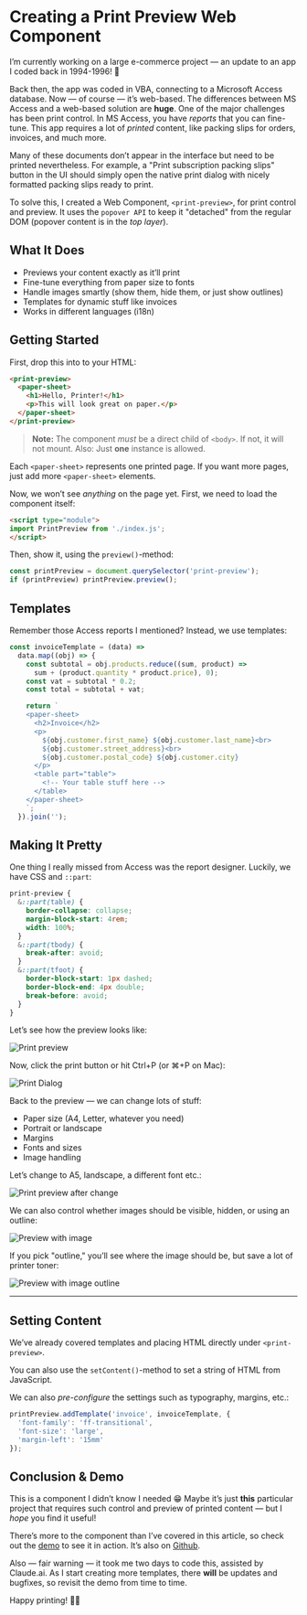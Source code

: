 # Creating a Print Preview Web Component

I’m currently working on a large e-commerce project — an update to an app I coded back in 1994-1996! 🤯

Back then, the app was coded in VBA, connecting to a Microsoft Access database. Now — of course — it’s web-based. The differences between MS Access and a web-based solution are **huge**. One of the major challenges has been print control. In MS Access, you have _reports_ that you can fine-tune. This app requires a lot of _printed_ content, like packing slips for orders, invoices, and much more.

Many of these documents don’t appear in the interface but need to be printed nevertheless. For example, a "Print subscription packing slips" button in the UI should simply open the native print dialog with nicely formatted packing slips ready to print.

To solve this, I created a Web Component, `<print-preview>`, for print control and preview. It uses the `popover API` to keep it "detached" from the regular DOM (popover content is in the _top layer_).

## What It Does

- Previews your content exactly as it’ll print
- Fine-tune everything from paper size to fonts
- Handle images smartly (show them, hide them, or just show outlines)
- Templates for dynamic stuff like invoices
- Works in different languages (i18n)

## Getting Started

First, drop this into to your HTML:

```html
<print-preview>
  <paper-sheet>
    <h1>Hello, Printer!</h1>
    <p>This will look great on paper.</p>
  </paper-sheet>
</print-preview>
```

> **Note:** The component _must_ be a direct child of `<body>`. If not, it will not mount. Also: Just **one** instance is allowed.

Each `<paper-sheet>` represents one printed page. If you want more pages, just add more `<paper-sheet>` elements.

Now, we won’t see _anything_ on the page yet. First, we need to load the component itself:

```html
<script type="module">
import PrintPreview from './index.js';
</script>
```

Then, show it, using the `preview()`-method:

```js
const printPreview = document.querySelector('print-preview');
if (printPreview) printPreview.preview();
```

## Templates
Remember those Access reports I mentioned? Instead, we use templates:

```js
const invoiceTemplate = (data) => 
  data.map((obj) => {
    const subtotal = obj.products.reduce((sum, product) => 
      sum + (product.quantity * product.price), 0);
    const vat = subtotal * 0.2;
    const total = subtotal + vat;

    return `
    <paper-sheet>
      <h2>Invoice</h2>
      <p>
        ${obj.customer.first_name} ${obj.customer.last_name}<br>
        ${obj.customer.street_address}<br>
        ${obj.customer.postal_code} ${obj.customer.city}
      </p>
      <table part="table">
        <!-- Your table stuff here -->
      </table>
    </paper-sheet>
    `;
  }).join('');
```

## Making It Pretty
One thing I really missed from Access was the report designer. Luckily, we have CSS and `::part`:

```css
print-preview {
  &::part(table) {
    border-collapse: collapse;
    margin-block-start: 4rem;
    width: 100%;
  }
  &::part(tbody) {
    break-after: avoid;
  }
  &::part(tfoot) {
    border-block-start: 1px dashed;
    border-block-end: 4px double;
    break-before: avoid;
  }
}
```

Let’s see how the preview looks like:

![Print preview](https://dev-to-uploads.s3.amazonaws.com/uploads/articles/ob1gn4bkov4bltweg59f.png)

Now, click the print button or hit Ctrl+P (or ⌘+P on Mac):

![Print Dialog](https://dev-to-uploads.s3.amazonaws.com/uploads/articles/ryaaj6e7yzqwjjcbzddk.png)

Back to the preview — we can change lots of stuff:

- Paper size (A4, Letter, whatever you need)
- Portrait or landscape
- Margins
- Fonts and sizes
- Image handling

Let’s change to A5, landscape, a different font etc.:

![Print preview after change](https://dev-to-uploads.s3.amazonaws.com/uploads/articles/xysuiuqi58piw2dg4nh7.png)

We can also control whether images should be visible, hidden, or using an outline:

![Preview with image](https://dev-to-uploads.s3.amazonaws.com/uploads/articles/o69u1gxjrp08ony3u3u4.png)

If you pick "outline," you’ll see where the image should be, but save a lot of printer toner:

![Preview with image outline](https://dev-to-uploads.s3.amazonaws.com/uploads/articles/ywfca0r84e7uwg1gsti6.png)

---

## Setting Content
We’ve already covered templates and placing HTML directly under `<print-preview>`.

You can also use the `setContent()`-method to set a string of HTML from JavaScript.

We can also _pre-configure_ the settings such as typography, margins, etc.:

```js
printPreview.addTemplate('invoice', invoiceTemplate, {
  'font-family': 'ff-transitional',
  'font-size': 'large',
  'margin-left': '15mm'
});
```

## Conclusion & Demo

This is a component I didn’t know I needed 😁 Maybe it’s just **this** particular project that requires such control and preview of printed content — but I _hope_ you find it useful!

There’s more to the component than I’ve covered in this article, so check out the [demo](https://browser.style/ui/print-preview/) to see it in action. It’s also on [Github](https://github.com/madsstoumann/browser-style/tree/main/ui/print-preview).

Also — fair warning — it took me two days to code this, assisted by Claude.ai. As I start creating more templates, there **will** be updates and bugfixes, so revisit the demo from time to time.

Happy printing! 📄✨